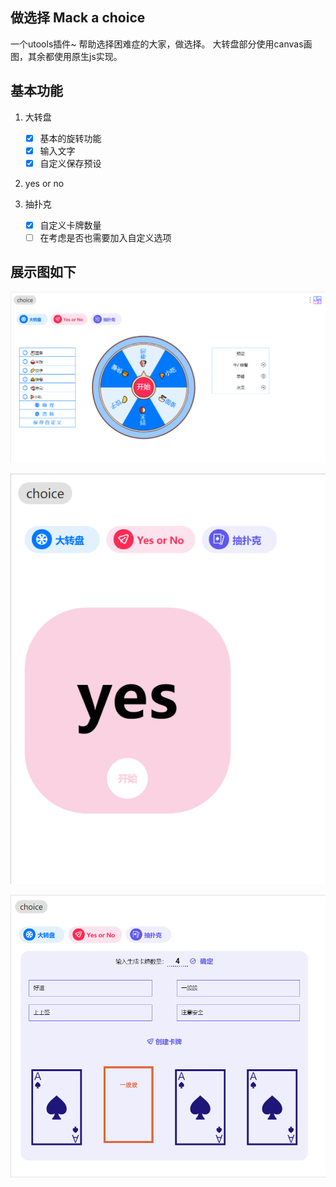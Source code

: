 ## 做选择 Mack a choice

一个utools插件~
帮助选择困难症的大家，做选择。
大转盘部分使用canvas画图，其余都使用原生js实现。

## 基本功能
1. 大转盘
   - [x] 基本的旋转功能
   - [x] 输入文字
   - [x] 自定义保存预设

2. yes or no

3. 抽扑克
   - [x] 自定义卡牌数量
   - [ ] 在考虑是否也需要加入自定义选项

## 展示图如下
![1](1.png)

![2](2.png)

![3](3.png)